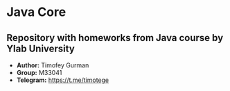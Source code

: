 # Java Core
## Repository with homeworks from Java course by Ylab University

* **Author:** Timofey Gurman
* **Group:** M33041
* **Telegram:** <https://t.me/timotege>
